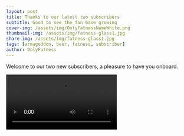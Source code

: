 ```yaml
---
layout: post
title: Thanks to our latest two subscribers
subtitle: Good to see the fan base growing
cover-img: /assets/img/OnlyFatnessNameWhite.png
thumbnail-img: /assets/img/fatness-glass1.jpg
share-img: /assets/img/fatness-glass1.jpg
tags: [armageddon, beer, fatness, subscriber]
author: OnlyFatness
---
```


Welcome to our two new subscribers, a pleasure to have you onboard.

<video controls>
  <source src="/assets/video/fatness-secondsubscriber.mp4" type="video/mp4" />

</video>

